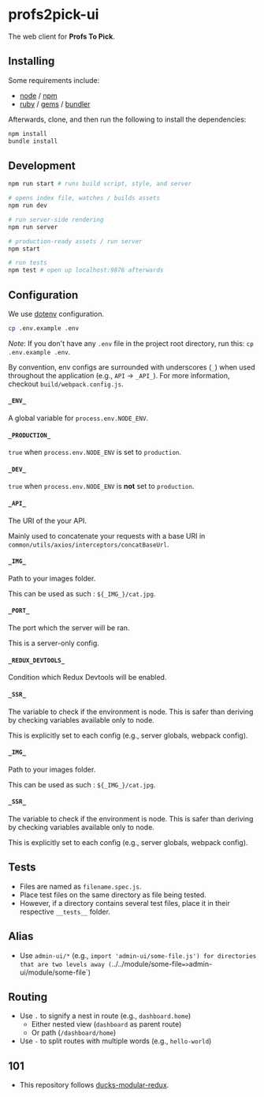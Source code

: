 # profs2pick-ui
The web client for **Profs To Pick**.

## Installing
Some requirements include:
- [node](nodejs.org) / [npm](npmjs.com)
- [ruby](ruby-lang.org) / [gems](rubygems.org) / [bundler](bundler.io)

Afterwards, clone, and then run the following to install the dependencies:
```bash
npm install
bundle install
```

## Development
```bash
npm run start # runs build script, style, and server

# opens index file, watches / builds assets
npm run dev

# run server-side rendering
npm run server

# production-ready assets / run server
npm start

# run tests
npm test # open up localhost:9876 afterwards
```

## Configuration
We use [dotenv](https://www.npmjs.com/package/dotenv-style) configuration.
```bash
cp .env.example .env
```

*Note*: If you don't have any `.env` file in the project root directory, run this: `cp .env.example .env`.

By convention, env configs are surrounded with underscores (`_`) when used throughout the application (e.g., `API` -> `_API_`). For more information, checkout `build/webpack.config.js`.

#### `_ENV_`
A global variable for `process.env.NODE_ENV`.

#### `_PRODUCTION_`
`true` when `process.env.NODE_ENV` is set to `production`.

#### `_DEV_`
`true` when `process.env.NODE_ENV` is **not** set to `production`.

#### `_API_`
The URI of the your API.

Mainly used to concatenate your requests with a base URI in `common/utils/axios/interceptors/concatBaseUrl`.

#### `_IMG_`
Path to your images folder.

This can be used as such : ````${_IMG_}/cat.jpg````.

#### `_PORT_`
The port which the server will be ran.

This is a server-only config.

#### `_REDUX_DEVTOOLS_`
Condition which Redux Devtools will be enabled.

#### `_SSR_`
The variable to check if the environment is node. This is safer than deriving by checking variables available only to node.

This is explicitly set to each config (e.g., server globals, webpack config).

#### `_IMG_`
Path to your images folder.

This can be used as such : ````${_IMG_}/cat.jpg````.

#### `_SSR_`
The variable to check if the environment is node. This is safer than deriving by checking variables available only to node.

This is explicitly set to each config (e.g., server globals, webpack config).

## Tests
- Files are named as `filename.spec.js`.
- Place test files on the same directory as file being tested.
- However, if a directory contains several test files, place it in their respective `__tests__` folder.

## Alias
- Use `admin-ui/*` (e.g., `import 'admin-ui/some-file.js') for directories that are two levels away (`../../module/some-file` => `admin-ui/module/some-file`)

## Routing
- Use `.` to signify a nest in route (e.g., `dashboard.home`)
  - Either nested view (`dashboard` as parent route)
  - Or path (`/dashboard/home`)
- Use `-` to split routes with multiple words (e.g., `hello-world`)

## 101
- This repository follows [ducks-modular-redux](https://github.com/erikras/ducks-modular-redux).
